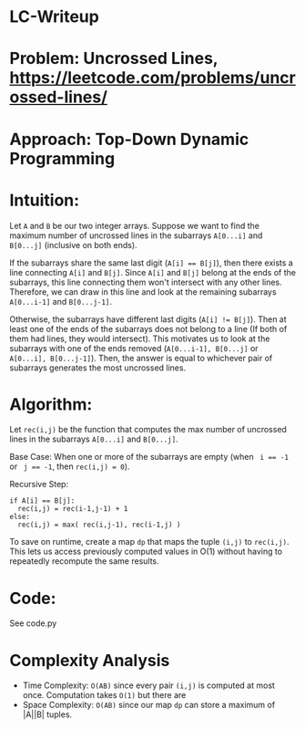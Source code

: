 # LC-Writeup
# Problem: Uncrossed Lines, https://leetcode.com/problems/uncrossed-lines/

# Approach: Top-Down Dynamic Programming

# Intuition:
Let ```A``` and ```B``` be our two integer arrays. Suppose we want to find the maximum number of uncrossed lines in the subarrays ```A[0...i]``` and ```B[0...j]``` (inclusive on both ends).

If the subarrays share the same last digit (```A[i] == B[j]```), then there exists a line connecting ```A[i]``` and ```B[j]```. Since ```A[i]``` and ```B[j]``` belong at the ends of the subarrays, this line connecting them won't intersect with any other lines. Therefore, we can draw in this line and look at the remaining subarrays ```A[0...i-1]``` and ```B[0...j-1]```.

Otherwise, the subarrays have different last digits (```A[i] != B[j]```). Then at least one of the ends of the subarrays does not belong to a line (If both of them had lines, they would intersect). This motivates us to look at the subarrays with one of the ends removed (```A[0...i-1], B[0...j]``` or ```A[0...i], B[0...j-1]```). Then, the answer is equal to whichever pair of subarrays generates the most uncrossed lines.

# Algorithm:
Let ```rec(i,j)``` be the function that computes the max number of uncrossed lines in the subarrays ```A[0...i]``` and ```B[0...j]```.

Base Case: 
When one or more of the subarrays are empty (when ``` i == -1``` or ``` j == -1```, then ```rec(i,j) = 0```). 

Recursive Step:
```
if A[i] == B[j]:
  rec(i,j) = rec(i-1,j-1) + 1
else:
  rec(i,j) = max( rec(i,j-1), rec(i-1,j) )
```

To save on runtime, create a map ```dp``` that maps the tuple ```(i,j)``` to ```rec(i,j)```. This lets us access previously computed values in O(1) without having to repeatedly recompute the same results.

# Code:
See code.py


# Complexity Analysis
- Time Complexity: ```O(AB)``` since every pair ```(i,j)``` is computed at most once. Computation takes ```O(1)``` but there are 
- Space Complexity: ```O(AB)``` since our map ```dp``` can store a maximum of |A||B| tuples.
